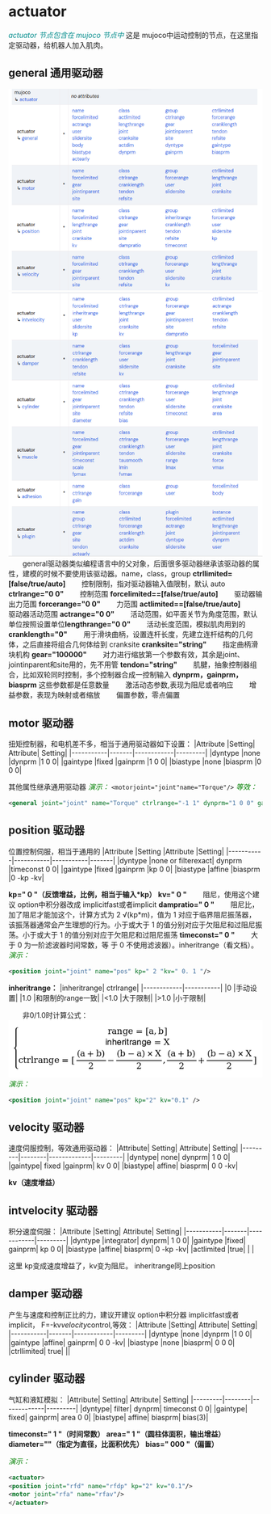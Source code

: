 # actuator
<font color=DarkCyan>*actuator 节点包含在 mujoco 节点中*</font>
这是 mujoco中运动控制的节点，在这里指定驱动器，给机器人加入肌肉。

## general 通用驱动器
![](../asset/actuator1.png)
![](../asset/actuator2.png)
&emsp;&emsp;general驱动器类似编程语言中的父对象，后面很多驱动器继承该驱动器的属性，建模的时候不要使用该驱动器。name，class，group
**ctrllimited=[false/true/auto]**
&emsp;&emsp;控制限制，指对驱动器输入值限制，默认 auto
**ctrlrange="0 0"**
&emsp;&emsp;控制范围
**forcelimited==[false/true/auto]**
&emsp;&emsp;驱动器输出力范围
**forcerange="0 0"**
&emsp;&emsp;力范围
**actlimited==[false/true/auto]**
&emsp;&emsp;驱动器活动范围
**actrange="0 0"**
&emsp;&emsp;活动范围，如平面关节为角度范围，默认单位按照设置单位**lengthrange="0 0"**
&emsp;&emsp;活动长度范围，模拟肌肉用到的
**cranklength="0"**
&emsp;&emsp;用于滑块曲柄，设置连杆长度，先建立连杆结构的几何体，之后直接将组合几何体给到 cranksite
**cranksite="string"**
&emsp;&emsp;指定曲柄滑块机构
**gear="100000"**
&emsp;&emsp;对力进行缩放第一个参数有效，其余是joint、
jointinparent和site用的，先不用管
**tendon="string"**
&emsp;&emsp;肌腱，抽象控制器组合，比如双轮同时控制，多个控制器合成一控制输入
**dynprm，gainprm，biasprm**
这些参数都是任意数量
&emsp;&emsp;激活动态参数,表现为阻尼或者响应
&emsp;&emsp;增益参数，表现为映射或者缩放
&emsp;&emsp;偏置参数，零点偏置

## motor 驱动器
扭矩控制器，和电机差不多，相当于通用驱动器如下设置：
|Attribute	|Setting|	Attribute|	Setting|
|-----------|-------|------------|---------|
|dyntype	|none	|dynprm	|1 0 0|
|gaintype	|fixed	|gainprm	|1 0 0|
|biastype	|none	|biasprm	|0 0 0|

其他属性继承通用驱动器
<font color=Green>*演示：*</font>
`<motorjoint="joint"name="Torque"/>`
<font color=Green>*等效：*</font>
```xml
<general joint="joint" name="Torque" ctrlrange="-1 1" dynprm="1 0 0" gainprm="1 0 0" biasprm="0 0 0"/>
```

## position 驱动器
位置控制伺服，相当于通用的
|Attribute	|Setting	|Attribute	|Setting|
|-----------|-----------|-----------|-------|
|dyntype	|none or filterexact|	dynprm	|timeconst 0 0|
|gaintype	|fixed	|gainprm	|kp 0 0|
|biastype	|affine	|biasprm	|0 -kp -kv|

**kp=" 0 "（反馈增益，比例，相当于输入*kp）**
**kv=" 0 "**
&emsp;&emsp;阻尼，使用这个建议 option中积分器改成 implicitfast或者implicit
**dampratio=" 0 "**
&emsp;&emsp;阻尼比，加了阻尼才能加这个，计算方式为 2 √(kp*m)，值为 1 对应于临界阻尼振荡器，该振荡器通常会产生理想的行为。小于或大于 1 的值分别对应于欠阻尼和过阻尼振荡。小于或大于 1 的值分别对应于欠阻尼和过阻尼振荡
**timeconst=" 0 "**
&emsp;&emsp;大于 0 为一阶滤波器时间常数，等
于 0 不使用滤波器）。inheritrange（看文档）。
<font color=Green>*演示：*</font>
```xml
<position joint="joint" name="pos" kp=" 2 "kv=" 0. 1 "/>
```

**inheritrange：**
|inheritrange|	ctrlrange|
|------------|-----------|
|0	|手动设置|
|1.0	|和限制的range一致|
|<1.0	|大于限制|
|>1.0	|小于限制|

&emsp;&emsp;非0/1.0时计算公式：
![](../asset/inheritrange.png)
<font color=Green>*演示：*</font>
```xml
<position joint="joint" name="pos" kp="2" kv="0.1" />
```

## velocity 驱动器
速度伺服控制，等效通用驱动器：
|Attribute|	Setting|	Attribute|	Setting|
|---------|--------|-------------|---------|
|dyntype|	none|	dynprm|	1 0 0|
|gaintype|	fixed	|gainprm|	kv 0 0|
|biastype|	affine|	biasprm|	0 0 -kv|

**kv（速度增益）**
## intvelocity 驱动器
积分速度伺服：
|Attribute	|Setting|	Attribute|	Setting|
|-----------|-------|------------|---------|
|dyntype	|integrator|	dynprm|	1 0 0|
|gaintype	|fixed|	gainprm|	kp 0 0|
|biastype	|affine|	biasprm|	0 -kp -kv|
|actlimited	|true|		|               |

这里 kp变成速度增益了，kv变为阻尼。
inheritrange同上position

## damper 驱动器

产生与速度和控制正比的力，建议开建议 option中积分器 implicitfast或者 implicit，
F=-kv*velocity*control,等效：
|Attribute	|Setting|	Attribute|	Setting|
|-----------|-------|------------|---------|
|dyntype	|none	|dynprm	|1 0 0|
|gaintype	|affine|	gainprm|	0 0 -kv|
|biastype	|none	|biasprm|	0 0 0|
|ctrllimited|	true|		||

## cylinder 驱动器

气缸和液缸模拟：
|Attribute|	Setting|	Attribute|	Setting|
|---------|--------|-------------|---------|
|dyntype|	filter|	dynprm|	timeconst 0 0|
|gaintype|	fixed|	gainprm|	area 0 0|
|biastype|	affine|	biasprm|	bias(3)|

**timeconst=" 1 "（时间常数）**
**area=" 1 "（圆柱体面积，输出增益）**
**diameter=""（指定为直径，比面积优先）**
**bias=" 000 "（偏置）**

<font color=Green>*演示：*</font>
```xml
<actuator>
<position joint="rfd" name="rfdp" kp="2" kv="0.1"/>
<motor joint="rfa" name="rfav"/>
</actuator>
```